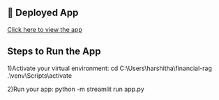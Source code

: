 ## 🚀 Deployed App
[Click here to view the app](https://harshitha1609-financial-analysis-rag-app-oy2wra.streamlit.app/)


## Steps to Run the App
1)Activate your virtual environment:
  cd C:\Users\harshitha\financial-rag
  .\venv\Scripts\activate




2)Run your app:
  python -m streamlit run app.py








